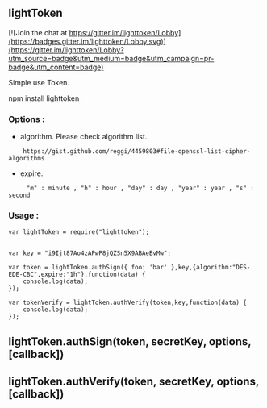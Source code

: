 ## lightToken

[![Join the chat at https://gitter.im/lighttoken/Lobby](https://badges.gitter.im/lighttoken/Lobby.svg)](https://gitter.im/lighttoken/Lobby?utm_source=badge&utm_medium=badge&utm_campaign=pr-badge&utm_content=badge)


Simple use Token.


npm install lighttoken


### Options : 

- algorithm. Please check algorithm list.

```
	https://gist.github.com/reggi/4459803#file-openssl-list-cipher-algorithms
```
- expire.
```
	 "m" : minute , "h" : hour , "day" : day , "year" : year , "s" : second 

```

### Usage : 

```
var lightToken = require("lighttoken");


var key = "i9Ijt87Ao4zAPwP8jQZSn5X9ABAeBvMw";

var token = lightToken.authSign({ foo: 'bar' },key,{algorithm:"DES-EDE-CBC",expire:"1h"},function(data) {
	console.log(data);
});

var tokenVerify = lightToken.authVerify(token,key,function(data) {
	console.log(data);
});

```



## lightToken.authSign(token, secretKey, options, [callback])


## lightToken.authVerify(token, secretKey, options, [callback])